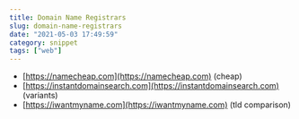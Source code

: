 ```yaml
---
title: Domain Name Registrars
slug: domain-name-registrars
date: "2021-05-03 17:49:59"
category: snippet
tags: ["web"]
---
```


- [https://namecheap.com](https://namecheap.com) (cheap)
- [https://instantdomainsearch.com](https://instantdomainsearch.com) (variants)
- [https://iwantmyname.com](https://iwantmyname.com) (tld comparison)
